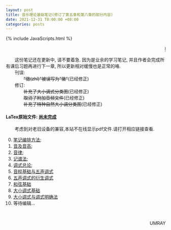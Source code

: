 ```yaml
---
layout: post
title: 音乐理论基础笔记(修订了第五章和第八章的部分内容)
date: 2021-12-31 T0:00:00 +08:00
categories: posts
---
```


{% include JavaScripts.html %}

<marquee> 要写出曲呢! </marquee>  

&emsp;&emsp;这份笔记还在更新中, 请不要着急. 因为是业余的学习笔记, 并且作者会完成所有课后习题再进行下一章, 所以更新相对缓慢也是正常的咯.  
&emsp;&emsp;刊误:  
&emsp;&emsp;&emsp;&emsp;~~"徵(zhǐ)"被误写为"徽"~~(已经修正)  
&emsp;&emsp;修订:  
&emsp;&emsp;&emsp;&emsp;~~补充了大小调式分类图~~(已经修正)  
&emsp;&emsp;&emsp;&emsp;~~取消了附加音频文件~~(已经修正)  
&emsp;&emsp;&emsp;&emsp;~~补充了特种自然大小调分类图~~(已经修正)  

#### LaTex原始文件: [尚未完成](https://music.163.com/#/playlist?id=7077611946 "听听歌按钮") ####  

&emsp;&emsp;考虑到对老旧设备的兼容,本站不在线显示pdf文件.请打开相应链接查看.  


0. [笔记编排方法](/include/MTB/0.笔记编排方法.pdf);  
1. [音及音高](/include/MTB/1.音及音高.pdf);  
2. [音律](/include/MTB/2.音律.pdf);  
3. [记谱法](/include/MTB/3.记谱法.pdf);  
4. [调式总论](/include/MTB/4.调式总论.pdf);  
5. [音程基础与五声调式](/include/MTB/5.音程基础与五声调式.pdf)  
6. [五声调式的衍生调式](/include/MTB/6.五声调式的衍生调式.pdf)  
7. [和弦基础](/include/MTB/7.和弦基础.pdf)  
8. [大小调式基础](/include/MTB/8.大小调式基础.pdf)  
9. [大小调式与调式明确法](/include/MTB/9.大小各调与调式明确法.pdf)  
10. 等待编辑...  

&emsp;&emsp;
<p align="right">UMRAY</p>
